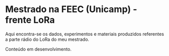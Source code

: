 # Mestrado na FEEC (Unicamp) - frente LoRa

Aqui encontra-se os dados, experimentos e materiais produzidos referentes a parte rádio do LoRa do meu mestrado.

Conteúdo em desenvolvimento.